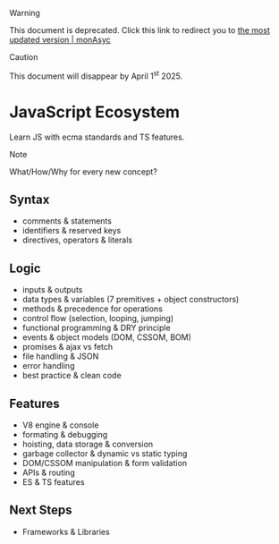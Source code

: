 > [!WARNING]
> This document is deprecated. Click this link to redirect you to [the most updated version | monAsyc](https://github.com/mo0ostafas/monAsync/tree/js) 

> [!CAUTION]
> This document will disappear by April 1<sup>st</sup> 2025.

# JavaScript Ecosystem
Learn JS with ecma standards and TS features.

> [!NOTE]
> What/How/Why for every new concept?


## Syntax
- comments & statements
- identifiers & reserved keys
- directives, operators & literals


## Logic
- inputs & outputs
- data types & variables (7 premitives + object constructors)
- methods & precedence for operations
- control flow (selection, looping, jumping)
- functional programming & DRY principle
- events & object models (DOM, CSSOM, BOM)
- promises & ajax vs fetch
- file handling & JSON
- error handling
- best practice & clean code


## Features
- V8 engine & console
- formating & debugging
- hoisting, data storage & conversion
- garbage collector & dynamic vs static typing
- DOM/CSSOM manipulation & form validation
- APIs & routing
- ES & TS features


## Next Steps
- Frameworks & Libraries
